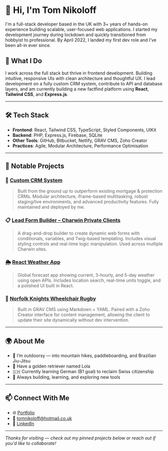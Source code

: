 # 👋 Hi, I'm Tom Nikoloff

I'm a full-stack developer based in the UK with 3+ years of hands-on experience building scalable, user-focused web applications. I started my development journey during lockdown and quickly transitioned from hobbyist to professional. By April 2022, I landed my first dev role and I’ve been all-in ever since.

## 🔧 What I Do

I work across the full stack but thrive in frontend development. Building intuitive, responsive UIs with clean architecture and thoughtful UX. I lead development on a fully custom CRM system, contribute to API and database layers, and am currently building a new factfind platform using **React**, **Tailwind CSS**, and **Express.js**.

---

## 🛠 Tech Stack

- **Frontend**: React, Tailwind CSS, TypeScript, Styled Components, UIKit  
- **Backend**: PHP, Express.js, Firebase, SQLite  
- **Other Tools**: GitHub, Bitbucket, Netlify, GRAV CMS, Zoho Creator  
- **Practices**: Agile, Modular Architecture, Performance Optimisation

---

## 🚀 Notable Projects

### 💼 [Custom CRM System](#)
> Built from the ground up to outperform existing mortgage & protection CRMs. Modular architecture, iframe-based multitasking, robust staging/live environments, and advanced productivity features. Fully maintained and deployed by me.

### 📋 [Lead Form Builder – Charwin Private Clients](https://www.charwinprivateclients.co.uk/)
> A drag-and-drop builder to create dynamic web forms with conditionals, variables, and Twig-based templating. Includes visual styling controls and real-time logic manipulation. Used across multiple Charwin sites.

### 🌦️ [React Weather App](https://tom-nikoloff-react-weather.netlify.app/)
> Global forecast app showing current, 3-hourly, and 5-day weather using open APIs. Includes location search, real-time units toggle, and a polished UI built in React.

### 🏉 [Norfolk Knights Wheelchair Rugby](https://www.norfolk-knights-wheelchair-rugby.co.uk/)
> Built in GRAV CMS using Markdown + YAML. Paired with a Zoho Creator interface for content management, allowing the client to update their site dynamically without dev intervention.

---

## 🌍 About Me

- 🧗 I’m outdoorsy — into mountain hikes, paddleboarding, and Brazilian Jiu-Jitsu
- 🐾 Have a golden retriever named Lola
- 🇨🇭 Currently learning German (B1 goal) to reclaim Swiss citizenship
- 🚀 Always building, learning, and exploring new tools

---

## 📫 Connect With Me

- 🌐 [Portfolio](https://tomnikoloff.github.io)  
- 📧 [tomnikoloff@hotmail.co.uk](mailto:tomnikoloff@hotmail.co.uk)  
- 💼 [LinkedIn](https://www.linkedin.com/in/thomas-nikoloff/)  

---

_Thanks for visiting — check out my pinned projects below or reach out if you'd like to collaborate!_
